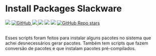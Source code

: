 # Install Packages Slackware

<img src="https://img.shields.io/badge/Platform-Linux%20--%20Slackware-blue?style=flat-square"/>
<a href="/LICENSE">
    <img alt="GitHub" src="https://img.shields.io/github/license/mxnt10/ckdeps?color=blue&label=License&style=flat-square">
</a>
<a href="https://github.com/mxnt10/ckdeps/releases">
    <img src="https://img.shields.io/github/v/release/mxnt10/ckdeps?color=blue&label=Release%20Version&style=flat-square"/>
</a>
<img src="https://img.shields.io/github/last-commit/mxnt10/ckdeps?color=blue&label=Last%20Commit&style=flat-square"/>

<img src="https://img.shields.io/github/release-date/mxnt10/ckdeps?color=blue&label=Release%20Date&style=flat-square"/>
<img src="https://img.shields.io/github/repo-size/mxnt10/ckdeps?color=blue&label=Repo%20Size&style=flat-square"/>
<a href="https://github.com/mxnt10/ckdeps/stargazers">
    <img alt="GitHub Repo stars" src="https://img.shields.io/github/stars/mxnt10/ckdeps?color=blue&label=GitHub%20Stars&style=flat-square">
</a>
<br/><br/>

Esses scripts foram feitos para instalar alguns pacotes no sistema que achei desnecessários gerar pacotes.
Também tem scripts que fazem conversão de pacotes e que instalam pacotes pré-compilados.
